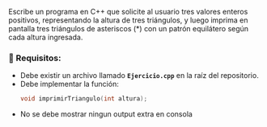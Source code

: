 Escribe un programa en C++ que solicite al usuario tres valores enteros positivos, representando la altura de tres triángulos, y luego imprima en pantalla tres triángulos de asteriscos (*) con un patrón equilátero según cada altura ingresada.

### 📌 Requisitos:
- Debe existir un archivo llamado **`Ejercicio.cpp`** en la raíz del repositorio.
- Debe implementar la función:
  ```cpp
  void imprimirTriangulo(int altura);
- No se debe mostrar ningun output extra en consola